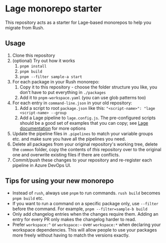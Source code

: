 # Lage monorepo starter

This repository acts as a starter for Lage-based monorepos to help you migrate from Rush.

## Usage

1. Clone this repository
1. (optional) Try out how it works
    1. `pnpm install`
    1. `pnpm build`
    1. `pnpm --filter sample-a start`
1. For each package in your Rush monorepo:
    1. Copy it to this repository - choose the folder structure you like, you don't have to put everything in `./packages`
    1. Add it to `pnpm-workspace.yaml` (you can use glob patterns too)
1. For each entry in `command-line.json` in your old repository:
    1. Add a script to root `package.json` like this: `"<script-name>": "lage <script-name> --group`
    1. Add a Lage pipeline to `lage.config.js`. The pre-configured scripts should be a good set of examples that you can copy; see [Lage documentation](https://microsoft.github.io/lage/docs/Reference/config) for more options
1. Update the pipeline files in `.pipelines` to match your variable groups etc. and make sure you have all the pipelines you need.
1. Delete all packages from your original repository's working tree, delete the `common` folder, copy the contents of _this_ repository over to the original one and overwrite existing files if there are conflicts.
1. Commit/push these changes to your repository and re-register each pipeline in Azure DevOps UI.

## Tips for using your new monorepo

- Instead of `rush`, always use `pnpm` to run commands. `rush build` becomes `pnpm build` etc.
- If you want to run a command on a specific package only, use `--filter` before the command. For example, `pnpm --filter=sample-b build`
- Only add changelog entries when the changes require them. Adding an entry for every PR only makes the changelog harder to read.
- Prefer `workspace:^` or `workspace:~` over `workspace:*` when declaring your workspace dependencies. This will allow people to use your packages more freely without having to match the versions exactly.
